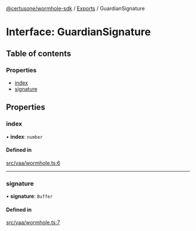 [@certusone/wormhole-sdk](../README.md) / [Exports](../modules.md) / GuardianSignature

# Interface: GuardianSignature

## Table of contents

### Properties

- [index](GuardianSignature.md#index)
- [signature](GuardianSignature.md#signature)

## Properties

### index

• **index**: `number`

#### Defined in

[src/vaa/wormhole.ts:6](https://github.com/wormhole-foundation/wormhole/blob/7bc96a1e/sdk/js/src/vaa/wormhole.ts#L6)

___

### signature

• **signature**: `Buffer`

#### Defined in

[src/vaa/wormhole.ts:7](https://github.com/wormhole-foundation/wormhole/blob/7bc96a1e/sdk/js/src/vaa/wormhole.ts#L7)
